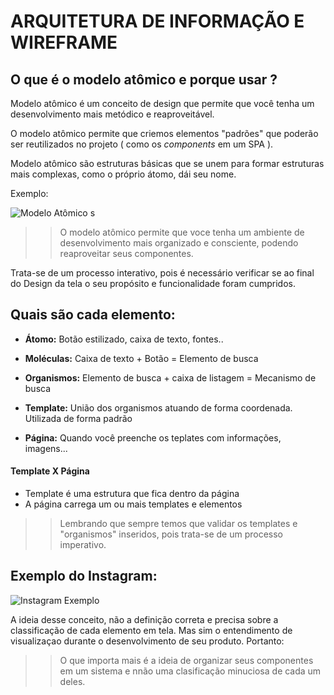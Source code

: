 # ARQUITETURA DE INFORMAÇÃO E WIREFRAME

## O que é o modelo atômico e porque usar ?

Modelo atômico é um conceito de design que permite que você tenha um desenvolvimento mais metódico e reaproveitável.

O modelo atômico permite que criemos elementos "padrões" que poderão ser reutilizados no projeto ( como os *components* em um SPA ). 

Modelo atômico são estruturas básicas que se unem para formar estruturas mais complexas, como o próprio átomo, dái seu nome.

Exemplo: 

![Modelo Atômico s](https://user-images.githubusercontent.com/36003388/79702928-ab522900-827e-11ea-92d2-c9661fe4ed80.png)

>> O modelo atômico permite que voce tenha um ambiente de desenvolvimento mais organizado e consciente, podendo reaproveitar seus componentes.

Trata-se de um processo interativo, pois é necessário verificar se ao final do Design da tela o seu propósito e funcionalidade foram cumpridos.

## Quais são cada elemento:

- **Átomo:** Botão estilizado, caixa de texto, fontes..

- **Moléculas:** Caixa de texto + Botão = Elemento de busca

- **Organismos:** Elemento de busca + caixa de listagem = Mecanismo de busca

- **Template:** União dos organismos atuando de forma coordenada. Utilizada de forma padrão

- **Página:** Quando você preenche os teplates com informações, imagens...

#### Template X Página

* Template é uma estrutura que fica dentro da página
* A página carrega um ou mais templates e elementos


>> Lembrando que sempre temos que validar os templates e "organismos" inseridos, pois trata-se de um processo imperativo.

## Exemplo do Instagram:

![Instagram Exemplo](https://user-images.githubusercontent.com/36003388/79703205-b1490980-8280-11ea-8434-9b26619004ea.png)

A ideia desse conceito, não a definição correta e precisa sobre a classificação de cada elemento em tela. Mas sim o entendimento de visualizaçao durante o desenvolvimento de seu produto. Portanto:

>> O que importa mais é a ideia de organizar seus componentes em um sistema e nnão uma clasificação minuciosa de cada um deles.